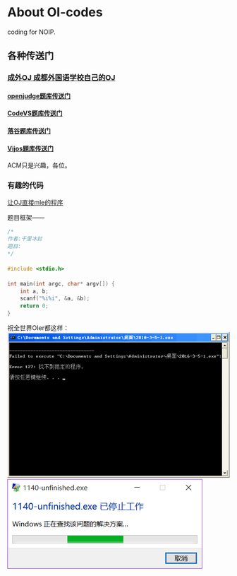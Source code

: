 # About OI-codes
coding for NOIP.

## 各种传送门
### [成外OJ 成都外国语学校自己的OJ](http://www.cwoj.tk/)
#### [openjudge题库传送门](http://noi.openjudge.cn/)
#### [CodeVS题库传送门](http://www.codevs.cn/)
#### [落谷题库传送门](http://www.luogu.org/)
#### [Vijos题库传送门](https://vijos.org/)

ACM只是兴趣，各位。

### 有趣的代码
[让OJ直接mle的程序](./tools/mle.c)


题目框架——

```c
/*
作者:千里冰封
题目:
*/

#include <stdio.h>

int main(int argc, char* argv[]) {
    int a, b;
    scanf("%i%i", &a, &b);
    return 0;
}
```
祝全世界OIer都这样：<br/>
![](./error.png)<br/>
![](./error2.png)
